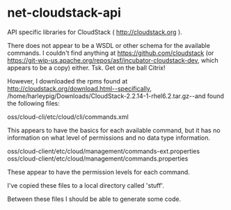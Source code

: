 net-cloudstack-api
==================

API specific libraries for CloudStack ( http://cloudstack.org ).

There does not appear to be a WSDL or other schema for the available commands. I couldn't find anything at
https://github.com/cloudstack (or https://git-wip-us.apache.org/repos/asf/incubator-cloudstack-dev, which appears to be a copy)
either. Tsk. Get on the ball Citrix!

However, I downloaded the rpms found at http://cloudstack.org/download.html--specifically,
/home/harleypig/Downloads/CloudStack-2.2.14-1-rhel6.2.tar.gz--and found the following files:

 oss/cloud-cli/etc/cloud/cli/commands.xml

This appears to have the basics for each available command, but it has no information on what level of permissions and no data type
information.

 oss/cloud-client/etc/cloud/management/commands-ext.properties
 oss/cloud-client/etc/cloud/management/commands.properties

These appear to have the permission levels for each command.

I've copied these files to a local directory called 'stuff'.

Between these files I should be able to generate some code.
